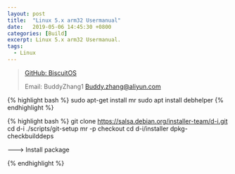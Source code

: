 ```yaml
---
layout: post
title:  "Linux 5.x arm32 Usermanual"
date:   2019-05-06 14:45:30 +0800
categories: [Build]
excerpt: Linux 5.x arm32 Usermanual.
tags:
  - Linux
---
```


> [GitHub: BiscuitOS](https://github.com/BiscuitOS/BiscuitOS)
>
> Email: BuddyZhang1 <Buddy.zhang@aliyun.com>

{% highlight bash %}
sudo apt-get install mr
sudo apt install debhelper
{% endhighlight %}

{% highlight bash %}
git clone https://salsa.debian.org/installer-team/d-i.git
cd d-i
./scripts/git-setup
mr -p checkout
cd d-i/installer
dpkg-checkbuilddeps

---> Install package


{% endhighlight %}
